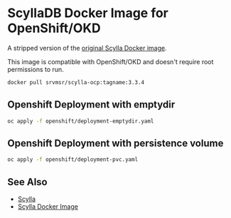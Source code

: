 # ScyllaDB Docker Image for OpenShift/OKD

A stripped version of the [original Scylla Docker image][scylla-docker].

This image is compatible with OpenShift/OKD and
doesn't require root permissions to run.

```bash
docker pull srvmsr/scylla-ocp:tagname:3.3.4
```

## Openshift Deployment with emptydir
```bash
oc apply -f openshift/deployment-emptydir.yaml
```

## Openshift Deployment with persistence volume
```bash
oc apply -f openshift/deployment-pvc.yaml
```

## See Also

- [Scylla][scylla]
- [Scylla Docker Image][scylla-docker]

[scylla]: https://github.com/scylladb/scylla
[scylla-docker]: https://github.com/scylladb/scylla/tree/master/dist/docker/redhat
